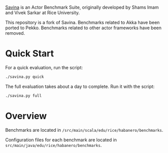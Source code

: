 [Savina](https://github.com/shamsimam/savina) is an Actor Benchmark Suite, originally developed by Shams Imam and Vivek Sarkar at Rice University.

This repository is a fork of Savina. Benchmarks related to Akka have been ported to Pekko. Benchmarks related to other actor frameworks have been removed.

# Quick Start

For a quick evaluation, run the script:

```bash
./savina.py quick
```

The full evaluation takes about a day to complete. Run it with the script:

```bash
./savina.py full
```

# Overview

Benchmarks are located in `/src/main/scala/edu/rice/habanero/benchmarks`.

Configuration files for each benchmark are located in `src/main/java/edu/rice/habanero/benchmarks`.